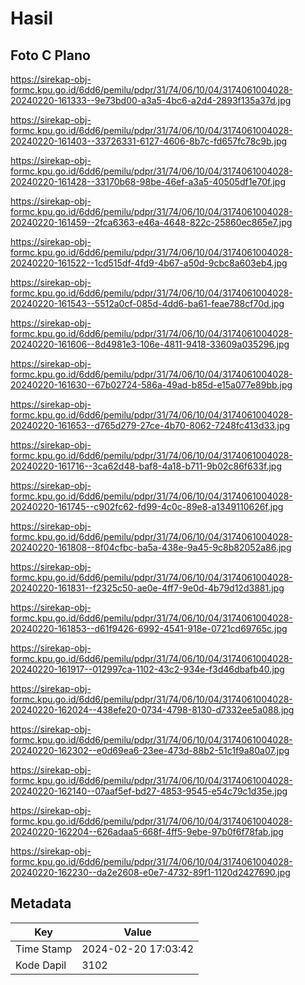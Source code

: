 # Hasil

## Foto C Plano

https://sirekap-obj-formc.kpu.go.id/6dd6/pemilu/pdpr/31/74/06/10/04/3174061004028-20240220-161333--9e73bd00-a3a5-4bc6-a2d4-2893f135a37d.jpg

https://sirekap-obj-formc.kpu.go.id/6dd6/pemilu/pdpr/31/74/06/10/04/3174061004028-20240220-161403--33726331-6127-4606-8b7c-fd657fc78c9b.jpg

https://sirekap-obj-formc.kpu.go.id/6dd6/pemilu/pdpr/31/74/06/10/04/3174061004028-20240220-161428--33170b68-98be-46ef-a3a5-40505df1e70f.jpg

https://sirekap-obj-formc.kpu.go.id/6dd6/pemilu/pdpr/31/74/06/10/04/3174061004028-20240220-161459--2fca6363-e46a-4648-822c-25860ec865e7.jpg

https://sirekap-obj-formc.kpu.go.id/6dd6/pemilu/pdpr/31/74/06/10/04/3174061004028-20240220-161522--1cd515df-4fd9-4b67-a50d-9cbc8a603eb4.jpg

https://sirekap-obj-formc.kpu.go.id/6dd6/pemilu/pdpr/31/74/06/10/04/3174061004028-20240220-161543--5512a0cf-085d-4dd6-ba61-feae788cf70d.jpg

https://sirekap-obj-formc.kpu.go.id/6dd6/pemilu/pdpr/31/74/06/10/04/3174061004028-20240220-161606--8d4981e3-106e-4811-9418-33609a035296.jpg

https://sirekap-obj-formc.kpu.go.id/6dd6/pemilu/pdpr/31/74/06/10/04/3174061004028-20240220-161630--67b02724-586a-49ad-b85d-e15a077e89bb.jpg

https://sirekap-obj-formc.kpu.go.id/6dd6/pemilu/pdpr/31/74/06/10/04/3174061004028-20240220-161653--d765d279-27ce-4b70-8062-7248fc413d33.jpg

https://sirekap-obj-formc.kpu.go.id/6dd6/pemilu/pdpr/31/74/06/10/04/3174061004028-20240220-161716--3ca62d48-baf8-4a18-b711-9b02c86f633f.jpg

https://sirekap-obj-formc.kpu.go.id/6dd6/pemilu/pdpr/31/74/06/10/04/3174061004028-20240220-161745--c902fc62-fd99-4c0c-89e8-a1349110626f.jpg

https://sirekap-obj-formc.kpu.go.id/6dd6/pemilu/pdpr/31/74/06/10/04/3174061004028-20240220-161808--8f04cfbc-ba5a-438e-9a45-9c8b82052a86.jpg

https://sirekap-obj-formc.kpu.go.id/6dd6/pemilu/pdpr/31/74/06/10/04/3174061004028-20240220-161831--f2325c50-ae0e-4ff7-9e0d-4b79d12d3881.jpg

https://sirekap-obj-formc.kpu.go.id/6dd6/pemilu/pdpr/31/74/06/10/04/3174061004028-20240220-161853--d61f9426-6992-4541-918e-0721cd69765c.jpg

https://sirekap-obj-formc.kpu.go.id/6dd6/pemilu/pdpr/31/74/06/10/04/3174061004028-20240220-161917--012997ca-1102-43c2-934e-f3d46dbafb40.jpg

https://sirekap-obj-formc.kpu.go.id/6dd6/pemilu/pdpr/31/74/06/10/04/3174061004028-20240220-162024--438efe20-0734-4798-8130-d7332ee5a088.jpg

https://sirekap-obj-formc.kpu.go.id/6dd6/pemilu/pdpr/31/74/06/10/04/3174061004028-20240220-162302--e0d69ea6-23ee-473d-88b2-51c1f9a80a07.jpg

https://sirekap-obj-formc.kpu.go.id/6dd6/pemilu/pdpr/31/74/06/10/04/3174061004028-20240220-162140--07aaf5ef-bd27-4853-9545-e54c79c1d35e.jpg

https://sirekap-obj-formc.kpu.go.id/6dd6/pemilu/pdpr/31/74/06/10/04/3174061004028-20240220-162204--626adaa5-668f-4ff5-9ebe-97b0f6f78fab.jpg

https://sirekap-obj-formc.kpu.go.id/6dd6/pemilu/pdpr/31/74/06/10/04/3174061004028-20240220-162230--da2e2608-e0e7-4732-89f1-1120d2427690.jpg


## Metadata

| Key        | Value               |
| ---------- | ------------------- |
| Time Stamp | 2024-02-20 17:03:42 |
| Kode Dapil | 3102                |



